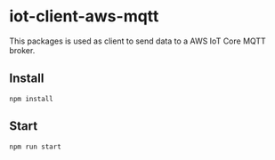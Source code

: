 # iot-client-aws-mqtt

This packages is used as client to send data to a AWS IoT Core MQTT broker.


## Install

```
npm install
```

## Start

```
npm run start
```
 